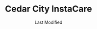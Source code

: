 ---
layout: location-page
date: Last Modified
description: "Local COVID-19 testing is available at Cedar City InstaCare in Cedar City, Utah, USA."
permalink: "locations/utah/cedar-city/cedar-city-instacare/"
tags:
  - locations
  - utah
title: Cedar City InstaCare
state: Utah
stateAbbr: UT
hood: "Cedar City"
address: "1501 Hiland Ave"
city: "Cedar City"
zip: "84720"
mapUrl: "http://maps.apple.com/?q=Cedar+City+InstaCare&address=1501+Hiland+Ave,Cedar+City,Utah,84720"
locationType: Drive-thru
phone: "435-865-3440"
website: "https://intermountainhealthcare.org/locations/location-details/cedar-city-instacare-workmed/cedar-city-instacare/"
onlineBooking: undefined
closed: undefined
closedUpdate: April 16th, 2020
notes: "Requires phone screen."
days: M-Sat
hours: 9AM-5PM
ctaMessage: Learn more
ctaUrl: "https://intermountainhealthcare.org/locations/location-details/cedar-city-instacare-workmed/cedar-city-instacare/"
---